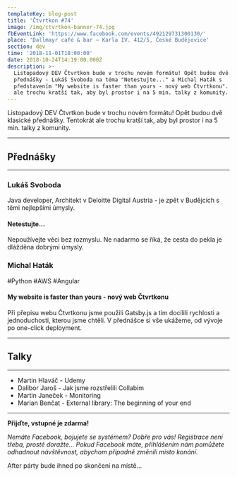 ```yaml
---
templateKey: blog-post
title: 'Čtvrtkon #74'
image: /img/ctvrtkon-banner-74.jpg
fbEventLink: 'https://www.facebook.com/events/492129731300130/'
place: 'Dallmayr café & bar – Karla IV. 412/5, České Budějovice'
section: dev
time: '2018-11-01T18:00:00'
date: 2018-10-24T14:19:00.000Z
description: >-
  Listopadový DEV Čtvrtkon bude v trochu novém formátu! Opět budou dvě klasické
  přednášky - Lukáš Svoboda na téma "Netestujte..." a Michal Haták s
  představením "My website is faster than yours - nový web Čtvrtkonu". Tentokrát
  ale trochu kratší tak, aby byl prostor i na 5 min. talky z komunity.
---
```

Listopadový DEV Čtvrtkon bude v trochu novém formátu! Opět budou dvě klasické přednášky. Tentokrát ale trochu kratší tak, aby byl prostor i na 5 min. talky z komunity.

- - -

## Přednášky

- - -

### Lukáš Svoboda

Java developer, Architekt v Deloitte Digital Austria - je zpět v Budějcích s těmi nejlepšími úmysly.

#### Netestujte...

Nepoužívejte věci bez rozmyslu. Ne nadarmo se říká, že cesta do pekla je dlážděna dobrými úmysly.	

### Michal Haták

\#Python #AWS #Angular

#### My website is faster than yours - nový web Čtvrtkonu

Při přepisu webu Čtvrtkonu jsme použili Gatsby.js a tím docílili rychlosti a jednoduchosti, kterou jsme chtěli. V přednášce si vše ukážeme, od vývoje po one-click deployment.

- - -

## Talky

- - -

* Martin Hlaváč - Udemy
* Dalibor Jaroš - Jak jsme rozstřelili Collabim
* Martin Janeček - Monitoring
* Marian Benčat - External library: The beginning of your end

- - -

**Přijďte, vstupné je zdarma!**

_Nemáte Facebook, bojujete se systémem? Dobře pro vás! Registrace není třeba, prostě doražte… Pokud Facebook máte, přihlášením nám pomůžete odhadnout návštěvnost, abychom případně změnili místo konání._

After párty bude ihned po skončení na místě…
